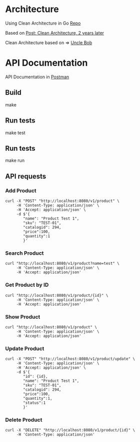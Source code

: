 # Architecture

Using Clean Architecture in Go [Repo](https://github.com/eminetto/clean-architecture-go-v2)

Based on [Post: Clean Architecture, 2 years later](https://eltonminetto.dev/en/post/2020-07-06-clean-architecture-2years-later/)

Clean Architecture based on => [Uncle Bob](https://blog.cleancoder.com/uncle-bob/2012/08/13/the-clean-architecture.html)


# API Documentation

API Documentation in [Postman](https://documenter.getpostman.com/view/13179409/TVes7mX8#07cc5871-16a1-475d-ad43-2ce13ec31d73)

## Build

  make

## Run tests

  make test

## Run tests

  make run

  
## API requests 

### Add Product

```
curl -X "POST" "http://localhost:8080/v1/product" \
     -H 'Content-Type: application/json' \
     -H 'Accept: application/json' \
     -d $'{
		"name": "Product Test 1",
		"sku": "TEST-01",
		"catalogid": 294,
		"price":100,
		"quantity":1
		}'
```
### Search Product

```
curl "http://localhost:8080/v1/product?name=test" \
     -H 'Content-Type: application/json' \
     -H 'Accept: application/json'
```

### Get Product by ID

```
curl "http://localhost:8080/v1/product/{id}" \
     -H 'Content-Type: application/json' \
     -H 'Accept: application/json'
```


### Show Product

```
curl "http://localhost:8080/v1/product" \
     -H 'Content-Type: application/json' \
     -H 'Accept: application/json'
```


### Update Product

```
curl -X "POST" "http://localhost:8080/v1/product/update" \
     -H 'Content-Type: application/json' \
     -H 'Accept: application/json' \
     -d $'{
		"id": {id},
		"name": "Product Test 1",
		"sku": "TEST-01",
		"catalogid": 294,
		"price":100,
		"quantity":1,
		"status":1
		}'
```

### Delete Product

```
curl -X "DELETE" "http://localhost:8080/v1/product/{id}" \
     -H 'Content-Type: application/json'
```

